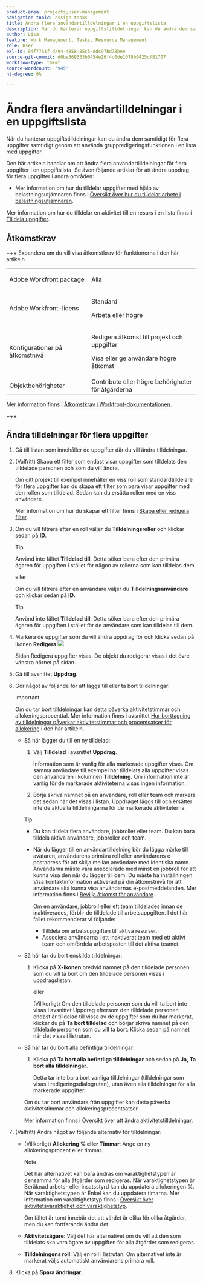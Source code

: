 ```yaml
---
product-area: projects;user-management
navigation-topic: assign-tasks
title: Ändra flera användartilldelningar i en uppgiftslista
description: När du hanterar uppgiftstilldelningar kan du ändra dem samtidigt för flera uppgifter samtidigt genom att använda gruppredigeringsfunktionen i en lista med uppgifter.
author: Lisa
feature: Work Management, Tasks, Resource Management
role: User
exl-id: 04f7761f-da94-4858-85c5-8dc97bd78bee
source-git-commit: d0be569333b0454e26f4d0de1078b0425cf81707
workflow-type: tm+mt
source-wordcount: '945'
ht-degree: 0%

---
```


# Ändra flera användartilldelningar i en uppgiftslista

<!--Audited: 07/2024-->

<!--
<p>There is a similar article in Resource Scheduling and a similar one for Issues; when things change, you might need to update all 3</p>
-->

När du hanterar uppgiftstilldelningar kan du ändra dem samtidigt för flera uppgifter samtidigt genom att använda gruppredigeringsfunktionen i en lista med uppgifter.

Den här artikeln handlar om att ändra flera användartilldelningar för flera uppgifter i en uppgiftslista. Se även följande artiklar för att ändra uppdrag för flera uppgifter i andra områden:

* Mer information om hur du tilldelar uppgifter med hjälp av belastningsutjämnaren finns i [Översikt över hur du tilldelar arbete i belastningsutjämnaren](../../../resource-mgmt/workload-balancer/assign-work-in-workload-balancer.md).

Mer information om hur du tilldelar en aktivitet till en resurs i en lista finns i [Tilldela uppgifter](../../../manage-work/tasks/assign-tasks/assign-tasks.md).

## Åtkomstkrav

+++ Expandera om du vill visa åtkomstkrav för funktionerna i den här artikeln.

<table style="table-layout:auto"> 
 <col> 
 <col> 
 <tbody> 
  <tr> 
   <td>Adobe Workfront package</td> 
   <td> <p>Alla</p> </td> 
  </tr> 
  <tr> 
   <td>Adobe Workfront-licens</td> 
   <td> <p>Standard</p>
   <p>Arbeta eller högre</p>
   </td> 
  </tr> 
  <tr> 
   <td>Konfigurationer på åtkomstnivå</td> 
   <td> <p>Redigera åtkomst till projekt och uppgifter</p> <p>Visa eller ge användare högre åtkomst</p> </td> 
  </tr> 
  <tr> 
   <td>Objektbehörigheter</td>
   <td>Contribute eller högre behörigheter för åtgärderna</td>
  </tr>
 </tbody>
</table>

Mer information finns i [Åtkomstkrav i Workfront-dokumentationen](/help/quicksilver/administration-and-setup/add-users/access-levels-and-object-permissions/access-level-requirements-in-documentation.md).

+++

<!--
<div data-mc-conditions="QuicksilverOrClassic.Draft mode">
<h2>When to modify user assignments on tasks</h2>
<p>(NOTE: moved to the new article: /Content/Manage work/Tasks/Assign tasks/modify-task-assignments-overview.htm) </p>
<p>You might want to modify the user assignments for multiple tasks for a variety of reasons, including the following:</p>
<ul>
<li>Users join or leave your team</li>
<li> <p>A user takes a vacation that extends beyond task due dates</p> <note type="note">
When assigning users to work, their availability according to their schedules affects the Planned and Projected Dates of tasks. For information about schedules, see
<a href="../../../administration-and-setup/set-up-workfront/configure-timesheets-schedules/create-schedules.md" class="MCXref xref">Create a schedule</a>.
</note> </li>
<li>A specific role or user is set as the assignee for multiple tasks and you want to quickly modify all items to be assigned to a different user or role</li>
</ul>
<p><strong>How removing assignees affects task hours and allocation percentages</strong></p>
<p>(NOTE: move to the new article: /Content/Manage work/Tasks/Assign tasks/modify-task-assignments-overview.htm) </p>
<p>Removing users can affect task hours and allocation percentages. The effect that removing a user has on the task depends on the Duration Type that was selected for the task. For information about Duration Type, see <a href="../../../manage-work/tasks/taskdurtn/task-duration-and-duration-type.md" class="MCXref xref">Overview of Task Duration and Duration Type</a>.</p>
<p>When you delete a user from a task with the following Duration Types:</p>
<ul>
<li> <p><strong>Simple:</strong> The planned hours assigned to that user are subtracted from the task's total planned hours.</p> <note type="important">
<span class="s1">This could negatively affect your project plan because it changes the total planned hours for the task and the project.</span>
</note> </li>
<li><span class="s1"><strong>Effort Driven:</strong> The allocation percentage does not change for other users.</span> </li>
<li><span class="s1"><strong>Calculated Assignment:</strong> The allocation percentages of other users are adjusted so that the total equals 100%.</span> </li>
<li><span class="s1"><strong>Calculated Work:</strong> The allocation percentage does not change for other users.</span> </li>
</ul>
</div>
-->

## Ändra tilldelningar för flera uppgifter

1. Gå till listan som innehåller de uppgifter där du vill ändra tilldelningar.
1. (Valfritt) Skapa ett filter som endast visar uppgifter som tilldelats den tilldelade personen och som du vill ändra.

   Om ditt projekt till exempel innehåller en viss roll som standardtilldelare för flera uppgifter kan du skapa ett filter som bara visar uppgifter med den rollen som tilldelad. Sedan kan du ersätta rollen med en viss användare.

   Mer information om hur du skapar ett filter finns i [Skapa eller redigera filter](../../../reports-and-dashboards/reports/reporting-elements/create-filters.md).


1. Om du vill filtrera efter en roll väljer du **Tilldelningsroller** och klickar sedan på **ID**.

   >[!TIP]
   >
   >Använd inte fältet **Tilldelad till**. Detta söker bara efter den primära ägaren för uppgiften i stället för någon av rollerna som kan tilldelas dem.

   eller

   Om du vill filtrera efter en användare väljer du **Tilldelningsanvändare** och klickar sedan på **ID.**

   >[!TIP]
   >
   >Använd inte fältet **Tilldelad till**. Detta söker bara efter den primära ägaren för uppgiften i stället för de användare som kan tilldelas till dem.

1. Markera de uppgifter som du vill ändra uppdrag för och klicka sedan på ikonen **Redigera** ![](assets/edit-icon.png) .

   Sidan Redigera uppgifter visas. De objekt du redigerar visas i det övre vänstra hörnet på sidan.

1. Gå till avsnittet **Uppdrag**.
1. Gör något av följande för att lägga till eller ta bort tilldelningar:

   >[!IMPORTANT]
   >
   >Om du tar bort tilldelningar kan detta påverka aktivitetstimmar och allokeringsprocenttal. Mer information finns i avsnittet [Hur borttagning av tilldelningar påverkar aktivitetstimmar och procentsatser för allokering](#how-removing-assignees-affects-task-hours-and-allocation-percentages) i den här artikeln.

   * Så här lägger du till en ny tilldelad:

      1. Välj **Tilldelad** i avsnittet **Uppdrag**.

         Information som är vanlig för alla markerade uppgifter visas. Om samma användare till exempel har tilldelats alla uppgifter visas den användaren i kolumnen **Tilldelning**. Om information inte är vanlig för de markerade aktiviteterna visas ingen information.

      1. Börja skriva namnet på en användare, roll eller team och markera det sedan när det visas i listan. Uppdraget läggs till och ersätter inte de aktuella tilldelningarna för de markerade aktiviteterna.


     >[!TIP]
     >
     > * Du kan tilldela flera användare, jobbroller eller team. Du kan bara tilldela aktiva användare, jobbroller och team.
     >   
     > * När du lägger till en användartilldelning bör du lägga märke till avataren, användarens primära roll eller användarens e-postadress för att skilja mellan användare med identiska namn. Användarna måste vara associerade med minst en jobbroll för att kunna visa den när du lägger till dem. Du måste ha inställningen Visa kontaktinformation aktiverad på din åtkomstnivå för att användare ska kunna visa användarnas e-postmeddelanden. Mer information finns i [Bevilja åtkomst för användare](../../../administration-and-setup/add-users/configure-and-grant-access/grant-access-other-users.md).
     > 
     >   Om en användare, jobbroll eller ett team tilldelades innan de inaktiverades, förblir de tilldelade till arbetsuppgiften. I det här fallet rekommenderar vi följande:
     >   
     >     * Tilldela om arbetsuppgiften till aktiva resurser.
     >     * Associera användarna i ett inaktiverat team med ett aktivt team och omfördela arbetsposten till det aktiva teamet.


   * Så här tar du bort enskilda tilldelningar:

      1. Klicka på **X-ikonen** bredvid namnet på den tilldelade personen som du vill ta bort om den tilldelade personen visas i uppdragslistan.

         eller

         (Villkorligt) Om den tilldelade personen som du vill ta bort inte visas i avsnittet Uppdrag eftersom den tilldelade personen endast är tilldelad till vissa av de uppgifter som du har markerat, klickar du på **Ta bort tilldelad** och börjar skriva namnet på den tilldelade personen som du vill ta bort. Klicka sedan på namnet när det visas i listrutan.

   * Så här tar du bort alla befintliga tilldelningar:

      1. Klicka på **Ta bort alla befintliga tilldelningar** och sedan på **Ja, Ta bort alla tilldelningar**.

         Detta tar inte bara bort vanliga tilldelningar (tilldelningar som visas i redigeringsdialogrutan), utan även alla tilldelningar för alla markerade uppgifter.

     Om du tar bort användare från uppgifter kan detta påverka aktivitetstimmar och allokeringsprocentsatser.

     Mer information finns i [Översikt över att ändra aktivitetstilldelningar](../../../manage-work/tasks/assign-tasks/modify-task-assignments-overview.md).

1. (Valfritt) Ändra något av följande alternativ för tilldelningar:

   * (Villkorligt) **Allokering % eller Timmar**: Ange en ny allokeringsprocent eller timmar.

     >[!NOTE]
     >
     >Det här alternativet kan bara ändras om varaktighetstypen är densamma för alla åtgärder som redigeras. När varaktighetstypen är Beräknad arbets- eller insatsstyrd kan du uppdatera allokeringen %. När varaktighetstypen är Enkel kan du uppdatera timarna. Mer information om varaktighetstyp finns i [Översikt över aktivitetsvaraktighet och varaktighetstyp](../../../manage-work/tasks/taskdurtn/task-duration-and-duration-type.md).
     >
     >
     >Om fältet är tomt innebär det att värdet är olika för olika åtgärder, men du kan fortfarande ändra det.

   * **Aktivitetsägare**: Välj det här alternativet om du vill att den som tilldelats ska vara ägare av uppgiften för alla åtgärder som redigeras.
   * **Tilldelningens roll**: Välj en roll i listrutan. Om alternativet inte är markerat väljs automatiskt användarens primära roll.

1. Klicka på **Spara ändringar.**
